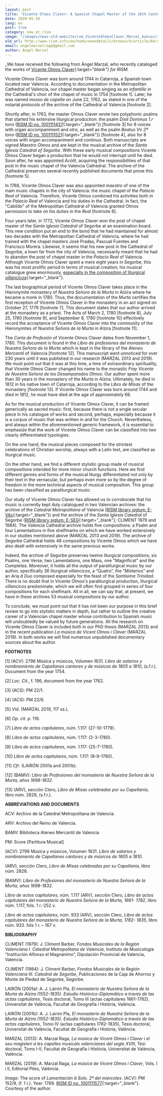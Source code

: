 ```yaml
---
layout: post
title: 'Vicente Olmos Claver: A Spanish Chapel Master of the 18th Century'
date: 2020-05-28
lang: en
post: true
category: new_at_rism
image: "/images/news-old-website/csm_VicenteOlmosClaver_Marzal_manuscript__2__cd9d20d296.png"
old_url: http://www.rism.info/en/home/newsdetails/browse/4/article/64/vicente-olmos-claver-a-spanish-chapel-master-of-the-18th-century.html
email: angelmarzalraga@gmail.com
author: Ángel Marzal
---
```


_We have received the following from Ángel Marzal, who recently cataloged the works of [Vicente Olmos Claver](https://opac.rism.info/search?View=rism&author=Vicente+Olmos+Claver){:target="_blank"} for RISM._

Vicente Olmos Claver was born around 1744 in Catarroja, a Spanish town located near Valencia. According to documentation in the Metropolitan Cathedral of Valencia, our chapel master began singing as an _infantillo_ in the Cathedral's choir of the chapel of music in 1754 [footnote 1]. Later, he was named _mosso de capella_ on June 22, 1762, as stated in one of the notarial protocols of the archive of the Cathedral of Valencia [footnote 2].

Shortly after, in 1763, the master Olmos Claver wrote two polyphonic psalms that started his extensive liturgical production: the psalm _Dixit Dominus 1.r tono_ ([RISM ID no. 1001111437](https://opac.rism.info/search?id=1001111437&View=rism){:target="_blank"}) [footnote 3] for 8 voices with organ accompaniment and _otro_, as well as the psalm _Beatus Vir 2º tono_ ([RISM ID no. 1001111521](https://opac.rism.info/search?id=1001111521&View=rism){:target="_blank"}) [footnote 4], also for 8 voices with organ accompaniment and continuo. Both manuscripts are signed _Maestro Olmos_ and are kept in the musical archive of the _Santa Iglesia Catedral of Segorbe_. With these early musical compositions Vicente Olmos Claver began a production that he would not interrupt until he died. Soon after, he was appointed _Acòlit_, acquiring the responsibilities of that post in the music chapel of the Valencia Cathedral. The archive of the Cathedral preserves several recently published documents that prove this [footnote 5].

In 1768, Vicente Olmos Claver was also appointed _maestro_ of one of the main music chapels in the city of Valencia: the music chapel of the _Palacio Real_ of Valencia. Therefore, Vicente Olmos combined his activities both in the _Palacio Real_ of Valencia and his duties in the Cathedral. In fact, the "Cabildo" of the Metropolitan Cathedral of Valencia granted Olmos permission to take on his duties in the _Real_ [footnote 6].

Four years later, in 1772, Vicente Olmos Claver won the post of chapel master of the _Santa Iglesia Catedral_ of Segorbe at an examination board. This new condition put an end to the bond that he had maintained for almost two decades with the Metropolitan Cathedral of Valencia, where he had trained with the chapel masters José Pradas, Pascual Fuentes and Francisco Morera. Likewise, it seems that his new post in the Cathedral of Segorbe, a town far from the city of Valencia, necessarily meant that he had to abandon the post of chapel master in the _Palacio Real_ of Valencia. Although Vicente Olmos Claver spent a mere eight years in Segorbe, this was his most prolific period in terms of musical creation; his musical catalogue grew enormously, [especially in the composition of liturgical _villancicos_](https://opac.rism.info/search?View=rism&author=Vicente+Olmos+Claver&q=villancicos){:target="_blank"}.

The last biographical period of Vicente Olmos Claver takes place in the Hieronymite monastery of _Nuestra Señora de la Murta_ in Alzira where he became a monk in 1780. Thus, the documentation of the _Murta_ certifies the first reception of Vicente Olmos Claver in the monastery in an act signed on October 27, 1779 [footnote 7]. This document states that our author arrived at the monastery as a priest. The Acts of March 2, 1780 [footnote 8], July 25, 1780 [footnote 9], and September 8, 1780 [footnote 10] effectively record the acceptance of Vicente Olmos Claver into the community of the Hieronymites of _Nuestra Señora de la Murta_ in Alzira [footnote 11].

The _Carta de Profesión_ of Vicente Olmos Claver dates from November 1, 1780. This document is found in the _Libro de profesiones del monasterio de Nuestra Señora de la Murta_ which is kept in the library of the _Ateneo Mercantil_ of Valencia [footnote 12]. This manuscript went unnoticed for over 230 years until it was published in our research (MARZAL 2013 and 2019). We must point out that it was at this time, a time of extraordinary spirituality, that Vicente Olmos Claver changed his name to the monastic _Fray Vicente de Nuestra Señora de los Desamparados Olmos_. Our author spent more than 30 years in the monastery of the _Murta_ in Alzira. Ultimately, he died in 1812 in his native town of Catarroja, according to the _Libro de Misas_ of the monastery [footnote 13]. If Vicente Olmos Claver was born around 1744 and died in 1812, he must have died at the age of approximately 68.

As for the musical production of Vicente Olmos Claver, it can be framed generically as sacred music: first, because there is not a single secular piece in his catalogue of works and second, perhaps, especially because it is a corpus of music that was written in and for the Church. Nevertheless, and always within the aforementioned generic framework, it is essential to emphasize that the work of Vicente Olmos Claver can be classified into two clearly differentiated typologies.

On the one hand, the musical pieces composed for the strictest celebrations of Christian worship, always with a Latin text, are classified as liturgical music.

On the other hand, we find a different stylistic group made of musical compositions intended for more minor church functions. Here we find different genres and forms of the musical liturgy differentiated not only by their text in the vernacular, but perhaps even more so by the degree of freedom in the more technical aspects of musical composition. This group has been classified as paraliturgical music.

Our study of Vicente Olmos Claver has allowed us to corroborate that his music is currently kept duly catalogued in two Valencian archives: the archive of the _Catedral Metropolitana_ of Valencia ([RISM library siglum: E-VAc](https://opac.rism.info/search?View=rism&siglum=E-VAc&author=Vicente+Olmos+Claver){:target="_blank"}) and the archive of the _Santa Iglesia Catedral_ of Segorbe ([RISM library siglum: E-SEG](https://opac.rism.info/search?View=rism&siglum=E-SEG&author=Vicente+Olmos+Claver){:target="_blank"}; CLIMENT 1979 and 1984). The Valencia Cathedral archive holds five compositions: a Psalm and four Lamentations in five shelfmarks on which we have worked extensively in our studies mentioned above (MARZAL 2013 and 2019). The archive of Segorbe Cathedral holds 48 compositions by Vicente Olmos which we have also dealt with extensively in the same previous works.

Indeed, the archive of Segorbe preserves twelve liturgical compositions; six Psalms, one Verse, two Lamentations, one Mass, one "Magnificat" and the _Completas_. Moreover, it holds all the output of paraliturgical music by our author, specifically 36 liturgical _villancicos_, a “Quatro”, the "Misterios" and an Aria _â Duo_ composed especially for the feast of the _Santísima Trinidad_. There is no doubt that in Vicente Olmos's paraliturgical production, liturgical _villancicos_ predominate, which we will often find grouped in series of four compositions for each shelfmark. All in all, we can say that, at present, we have in these archives 53 musical compositions by our author.

To conclude, we must point out that it has not been our purpose in this brief review to go into stylistic matters in depth, but rather to outline the creative career of a Valencian chapel master whose contribution to Spanish music will undoubtedly be valued by future generations. All the research on Vicente Olmos Claver is included both in our PhD thesis (MARZAL 2013) and in the recent publication _La música de Vicent Olmos i Claver_ (MARZAL 2019). In both works we will find numerous unpublished documentary sources about the author.

**FOOTNOTES**

[1] (ACV): 2796 Música y músicos, Volumen 1631. _Libro de salarios y nombramiento de Capellanes cantores y de músicos de 1605 a 1810_, (s.f.r.). Document from the year 1754.

[2] _Loc. Cit._, f. 196, document from the year 1762.

[3] (ACS): PM 22/1.

[4] (ACS): PM 22/6.

[5] _Vid_. (MARZAL 2019, 117 ss.).

[6] _Op. cit._ p. 119.

[7] _Libro de actos capitulares_, núm. 1.117: (27-10-1779).

[8] _Libro de actos capitulares_, núm. 1.117: (2-3-1780).

[9] _Libro de actos capitulares_, núm. 1.117: (25-7-1780).

[10] _Libro de actos capitulares_, núm. 1.117: (8-9-1780).

[11] _Cfr_. (LAIRÓN 2001a and 2001b).

[12] (BAMV): _Libro de Profesiones del monasterio de Nuestra Señora de la Murta, años 1698-1832_.

[13] (ARV), sección Clero, _Libro de Misas celebradas por su Capellanía_, libro núm. 2828, (s.f.r.).

**ABBREVIATIONS AND DOCUMENTS**

ACV: Archivo de la Catedral Metropolitana de Valencia.

ARV: Archivo del Reino de Valencia.

BAMV: Biblioteca Ateneo Mercantil de Valencia

PM: Score [Partitura Musical]

(ACV): 2796 Música y músicos, Volumen 1631. _Libro de salarios y nombramiento de Capellanes cantores y de músicos de 1605 a 1810_.

(ARV), sección Clero, _Libro de Misas celebradas por su Capellanía_, libro núm. 2828.

(BAMV): _Libro de Profesiones del monasterio de Nuestra Señora de la Murta, años 1698-1832_.

_Libro de actos capitulares_, núm. 1.117 (ARV), sección Clero, _Libro de actos capitulares del monasterio de Nuestra Señora de la Murta, 1661- 1782_, libro núm. 1.117, fols. 1 r.-252 v.

_Libro de actos capitulares_, núm. 933 (ARV), sección Clero, _Libro de actos capitulares del monasterio de Nuestra Señora de la Murta, 1782- 1835_, libro núm. 933. fols 1 r. – 167 v.

**BIBLIOGRAPHY**

CLIMENT (1979): J. Climent Barber, _Fondos Musicales de la Región Valenciana I. Catedral Metropolitana de Valencia_, Instituto de Musicología “Institución Alfonso el Magnánimo”, Diputación Provincial de Valencia, Valencia.

CLIMENT (1984): J. Climent Barber, _Fondos Musicales de la Región Valenciana III. Catedral de Segorbe_, Publicaciones de la Caja de Ahorros y Monte de Piedad de Segorbe, Segorbe.

LAIRÓN (2001a): A. J. Lairón Pla, _El monasterio de Nuestra Señora de la Murta de Alzira (1552-1835). Estudio Histórico-Diplomático a través de las actas capitulares_, Tesis doctoral, Tomo III (actas capitulares 1661-1782), Universitat de València, Facultat de Geografía i Història, València.

LAIRÓN (2001b): A. J. Lairón Pla, _El monasterio de Nuestra Señora de la Murta de Alzira (1552-1835). Estudio Histórico-Diplomático a través de las actas capitulares_, Tomo IV (actas capitulares 1782-1835), Tesis doctoral, Universitat de València, Facultat de Geografía i Història, València.

MARZAL (2013): A. Marzal Raga, _La música de Vicent Olmos i Claver i el seu magisteri a les capelles musicals valencianes del segle XVIII_, Tesi doctoral, Toms I-II, Facultat de Geografia i Història, Universitat de València, València.

MARZAL (2019): A. Marzal Raga, _La música de Vicent Olmos i Claver_, Vols. I i II, Editorial Piles, València.

_Image_: The score of _Lamentación â Solo. 2ª del miercoles_. (ACV): PM 152/9, (f. 1 r.). Year: 1789. [RISM ID no. 1001111577](https://opac.rism.info/search?id=1001111577&View=rism){:target="_blank"}. Courtesy of the author.
